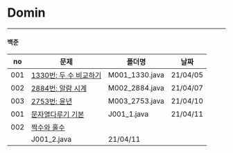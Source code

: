 # Domin
---

#### 백준

|no|문제|폴더명|날짜|
|------|------------------------------------------------------------------|----------|----------|
| 001 | [1330번: 두 수 비교하기](https://www.acmicpc.net/problem/1330)    | M001_1330.java | 21/04/05 |
| 002 | [2884번: 알람 시계](https://www.acmicpc.net/problem/2884)         | M002_2884.java | 21/04/07 |
| 003 | [2753번: 윤년](https://www.acmicpc.net/problem/2753)              | M003_2753.java | 21/04/10 |
| 001 | [문자열다루기 기본](https://programmers.co.kr/learn/courses/30/lessons/12918)    | J001_1.java | 21/04/11 |
| 002 | [짝수와 홀수](https://programmers.co.kr/learn/courses/30/lessons/12937)
         | J001_2.java | 21/04/11 |

